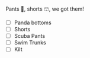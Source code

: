Pants :jeans:, shorts :shorts:, we got them! 

- [ ] Panda bottoms
- [ ] Shorts
- [ ] Scuba Pants
- [ ] Swim Trunks
- [ ] Kilt